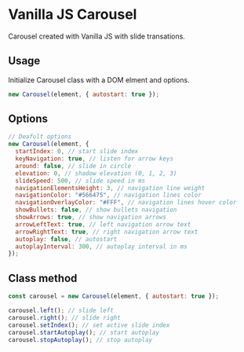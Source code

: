 # Vanilla JS Carousel

Carousel created with Vanilla JS with slide transations.

## Usage

Initialize Carousel class with a DOM elment and options.

```js
new Carousel(element, { autostart: true });
```

## Options

```js
// Deafult options
new Carousel(element, {
  startIndex: 0, // start slide index
  keyNavigation: true, // listen for arrow keys
  around: false, // slide in circle
  elevation: 0, // shadow elevation (0, 1, 2, 3)
  slideSpeed: 500, // slide speed in ms
  navigationElementsHeight: 3, // navigation line weight
  navigationColor: "#566475", // navigation lines color
  navigationOverlayColor: "#FFF", // navigation lines hover color
  showBullets: false, // show bullets navigation
  showArrows: true, // show navigation arrows
  arrowLeftText: true, // left navigation arrow text
  arrowRightText: true, // right navigation arrow text
  autoplay: false, // autostart
  autoplayInterval: 300, // autoplay interval in ms
});
```

## Class method

```js
const carousel = new Carousel(element, { autostart: true });

carousel.left(); // slide left
carousel.right(); // slide right
carousel.setIndex(); // set active slide index
carousel.startAutoplay(); // start autoplay
carousel.stopAutoplay(); // stop autoplay
```
